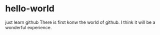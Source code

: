 # hello-world
just learn github
There is first konw the world of github.
I think it will be a wonderful experience.
